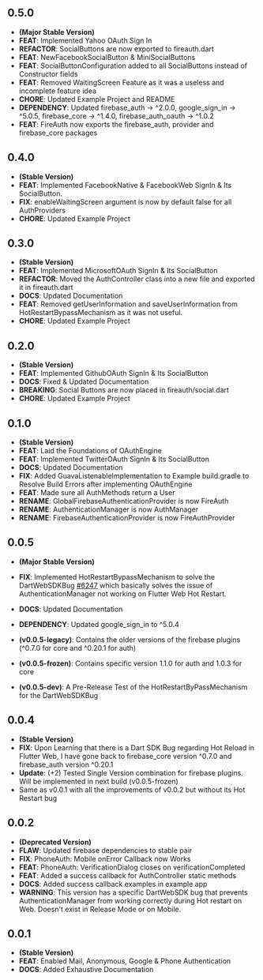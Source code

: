 ## 0.5.0
- **(Major Stable Version)**
- **FEAT**: Implemented Yahoo OAuth Sign In
- **REFACTOR**: SocialButtons are now exported to fireauth.dart
- **FEAT**: NewFacebookSocialButton & MiniSocialButtons
- **FEAT**: SocialButtonConfiguration added to all SocialButtons instead of Constructor fields
- **FEAT**: Removed WaitingScreen Feature as it was a useless and incomplete feature idea
- **CHORE**: Updated Example Project and README
- **DEPENDENCY**: Updated firebase_auth -> ^2.0.0, google_sign_in -> ^5.0.5, firebase_core -> ^1.4.0, firebase_auth_oauth -> ^1.0.2
- **FEAT**: FireAuth now exports the firebase_auth, provider and firebase_core packages

## 0.4.0
- **(Stable Version)**
- **FEAT**: Implemented FacebookNative & FacebookWeb SignIn & Its SocialButton.
- **FIX**: enableWaitingScreen argument is now by default false for all AuthProviders
- **CHORE**: Updated Example Project

## 0.3.0

- **(Stable Version)**
- **FEAT**: Implemented MicrosoftOAuth SignIn & Its SocialButton
- **REFACTOR**: Moved the AuthController class into a new file and exported it in fireauth.dart
- **DOCS**: Updated Documentation
- **FEAT**: Removed getUserInformation and saveUserInformation from HotRestartBypassMechanism as it was not useful.
- **CHORE**: Updated Example Project

## 0.2.0

- **(Stable Version)**
- **FEAT**: Implemented GithubOAuth SignIn & Its SocialButton
- **DOCS**: Fixed & Updated Documentation
- **BREAKING**: Social Buttons are now placed in fireauth/social.dart
- **CHORE**: Updated Example Project

## 0.1.0

- **(Stable Version)**
- **FEAT**: Laid the Foundations of OAuthEngine
- **FEAT**: Implemented TwitterOAuth SignIn & Its SocialButton
- **DOCS**: Updated Documentation
- **FIX**: Added GuavaListenableImplementation to Example build.gradle to Resolve Build Errors after implementing OAuthEngine
- **FEAT**: Made sure all AuthMethods return a User
- **RENAME**: GlobalFirebaseAuthenticationProvider is now FireAuth
- **RENAME**: AuthenticationManager is now AuthManager
- **RENAME**: FirebaseAuthenticationProvider is now FireAuthProvider

## 0.0.5

- **(Major Stable Version)**
- **FIX**: Implemented HotRestartBypassMechanism to solve the DartWebSDKBug [#6247](https://github.com/FirebaseExtended/flutterfire/issues/6247) which basically solves the issue of AuthenticationManager not working on Flutter Web Hot Restart.
- **DOCS**: Updated Documentation
- **DEPENDENCY**: Updated google_sign_in to ^5.0.4

- **(v0.0.5-legacy)**: Contains the older versions of the firebase plugins (^0.7.0 for core and ^0.20.1 for auth)
- **(v0.0.5-frozen)**: Contains specific version 1.1.0 for auth and 1.0.3 for core
- **(v0.0.5-dev)**: A Pre-Release Test of the HotRestartByPassMechanism for the DartWebSDKBug

## 0.0.4

- **(Stable Version)**
- **FIX**: Upon Learning that there is a Dart SDK Bug regarding Hot Reload in Flutter Web,
I have gone back to firebase_core version ^0.7.0 and firebase_auth version ^0.20.1
- **Update**: (+2) Tested Single Version combination for firebase plugins. Will be implemented in next build (v0.0.5-frozen)
- Same as v0.0.1 with all the improvements of v0.0.2 but without its Hot Restart bug

## 0.0.2

- **(Deprecated Version)**
- **FLAW**: Updated firebase dependencies to stable pair
- **FIX**: PhoneAuth: Mobile onError Callback now Works
- **FEAT**: PhoneAuth: VerificationDialog closes on verificationCompleted
- **FEAT**: Added a success callback for AuthController static methods
- **DOCS**: Added success callback examples in example app
- **WARNING**: This version has a specific DartWebSDK bug that prevents AuthenticationManager
from working correctly during Hot restart on Web. Doesn't exist in Release Mode or on Mobile.

## 0.0.1

- **(Stable Version)**
- **FEAT**: Enabled Mail, Anonymous, Google & Phone Authentication
- **DOCS**: Added Exhaustive Documentation